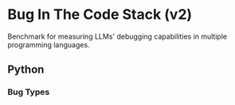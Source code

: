 # Bug In The Code Stack (v2)

Benchmark for measuring LLMs' debugging capabilities in multiple programming languages.

## Python

### Bug Types
